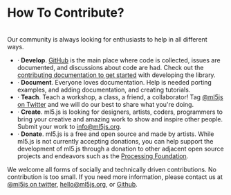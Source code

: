 # How To Contribute?

<br/>
Our community is always looking for enthusiasts to help in all different ways. 

- · **Develop**. [GitHub](https://github.com/ml5js/ml5-library) is the main place where code is collected, issues are documented, and discussions about code are had. Check out the [contributing documentation to get started](/contributing/develop_contributor_notes.md) with developing the library.
- · **Document**. Everyone loves documentation. Help is needed porting examples, and adding documentation, and creating tutorials.
- · **Teach**. Teach a workshop, a class, a friend, a collaborator! Tag [@ml5js on Twitter](https://twitter.com/ml5js?lang=en) and we will do our best to share what you're doing.
- · **Create**. ml5.js is looking for designers, artists, coders, programmers to bring your creative and amazing work to show and inspire other people. Submit your work to info@ml5js.org.
- · **Donate**. ml5.js is a free and open source and made by artists. While ml5.js is not currently accepting donations, you can help support the development of ml5.js through a donation to other adjacent open source projects and endeavors such as the [Processing Foundation](https://processingfoundation.org/support).

We welcome all forms of socially and technically driven contributions. No contribution is too small. If you need more information, please contact us at [@ml5js on twitter](https://twitter.com/ml5js), <a href="mailto:hello@ml5js.org">hello@ml5js.org</a>, or [Github](https://github.com/ml5js/ml5-library/issues).
